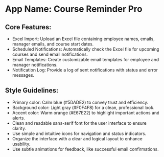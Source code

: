 # **App Name**: Course Reminder Pro

## Core Features:

- Excel Import: Upload an Excel file containing employee names, emails, manager emails, and course start dates.
- Scheduled Notifications: Automatically check the Excel file for upcoming courses and send email notifications.
- Email Templates: Create customizable email templates for employee and manager notifications.
- Notification Log: Provide a log of sent notifications with status and error messages.

## Style Guidelines:

- Primary color: Calm blue (#5DADE2) to convey trust and efficiency.
- Background color: Light gray (#F0F4F8) for a clean, professional look.
- Accent color: Warm orange (#E67E22) to highlight important actions and alerts.
- Clean and readable sans-serif font for the user interface to ensure clarity.
- Use simple and intuitive icons for navigation and status indicators.
- Organize the interface with a clear and logical layout to enhance usability.
- Use subtle animations for feedback, like successful email confirmations.